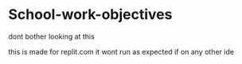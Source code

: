 # School-work-objectives
dont bother looking at this

this is made for replit.com it wont run as expected if on any other ide 

